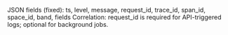 JSON fields (fixed): ts, level, message, request_id, trace_id, span_id, space_id, band, fields
Correlation: request_id is required for API-triggered logs; optional for background jobs.
